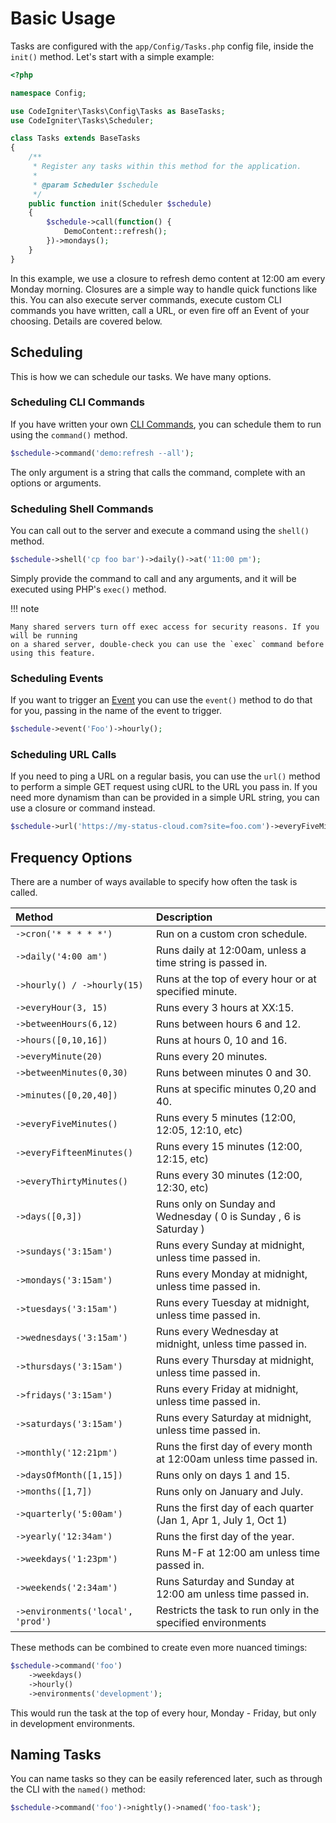 # Basic Usage

Tasks are configured with the `app/Config/Tasks.php` config file, inside the `init()` method.
Let's start with a simple example:

```php
<?php

namespace Config;

use CodeIgniter\Tasks\Config\Tasks as BaseTasks;
use CodeIgniter\Tasks\Scheduler;

class Tasks extends BaseTasks
{
    /**
     * Register any tasks within this method for the application.
     *
     * @param Scheduler $schedule
     */
    public function init(Scheduler $schedule)
    {
        $schedule->call(function() {
            DemoContent::refresh();
        })->mondays();
    }
}
```

In this example, we use a closure to refresh demo content at 12:00 am every Monday morning. Closures are
a simple way to handle quick functions like this. You can also execute server commands, execute custom
CLI commands you have written, call a URL, or even fire off an Event of your choosing. Details are covered
below.

## Scheduling

This is how we can schedule our tasks. We have many options.

### Scheduling CLI Commands

If you have written your own [CLI Commands](https://codeigniter.com/user_guide/cli/cli_commands.html), you
can schedule them to run using the `command()` method.

```php
$schedule->command('demo:refresh --all');
```

The only argument is a string that calls the command, complete with an options or arguments.

### Scheduling Shell Commands

You can call out to the server and execute a command using the `shell()` method.

```php
$schedule->shell('cp foo bar')->daily()->at('11:00 pm');
```

Simply provide the command to call and any arguments, and it will be executed using PHP's `exec()` method.

!!! note

    Many shared servers turn off exec access for security reasons. If you will be running
    on a shared server, double-check you can use the `exec` command before using this feature.

### Scheduling Events

If you want to trigger an [Event](https://codeigniter.com/user_guide/extending/events.html) you can
use the `event()` method to do that for you, passing in the name of the event to trigger.

```php
$schedule->event('Foo')->hourly();
```

### Scheduling URL Calls

If you need to ping a URL on a regular basis, you can use the `url()` method to perform a simple
GET request using cURL to the URL you pass in. If you need more dynamism than can be provided in
a simple URL string, you can use a closure or command instead.

```php
$schedule->url('https://my-status-cloud.com?site=foo.com')->everyFiveMinutes();
```

## Frequency Options

There are a number of ways available to specify how often the task is called.


| Method                            | Description                                                           |
|:----------------------------------|:----------------------------------------------------------------------|
| `->cron('* * * * *')`             | Run on a custom cron schedule.                                        |
| `->daily('4:00 am')`              | Runs daily at 12:00am, unless a time string is passed in.             |
| `->hourly() / ->hourly(15)`       | Runs at the top of every hour or at specified minute.                 |
| `->everyHour(3, 15)`              | Runs every 3 hours at XX:15.                                          |
| `->betweenHours(6,12)`            | Runs between hours 6 and 12.                                          |
| `->hours([0,10,16])`              | Runs at hours 0, 10 and 16.                                           |
| `->everyMinute(20)`               | Runs every 20 minutes.                                                |
| `->betweenMinutes(0,30)`          | Runs between minutes 0 and 30.                                        |
| `->minutes([0,20,40])`            | Runs at specific minutes 0,20 and 40.                                 |
| `->everyFiveMinutes()`            | Runs every 5 minutes (12:00, 12:05, 12:10, etc)                       |
| `->everyFifteenMinutes()`         | Runs every 15 minutes (12:00, 12:15, etc)                             |
| `->everyThirtyMinutes()`          | Runs every 30 minutes (12:00, 12:30, etc)                             |
| `->days([0,3])`                   | Runs only on Sunday and Wednesday  ( 0 is Sunday , 6 is Saturday )    |
| `->sundays('3:15am')`             | Runs every Sunday at midnight, unless time passed in.                 |
| `->mondays('3:15am')`             | Runs every Monday at midnight, unless time passed in.                 |
| `->tuesdays('3:15am')`            | Runs every Tuesday at midnight, unless time passed in.                |
| `->wednesdays('3:15am')`          | Runs every Wednesday at midnight, unless time passed in.              |
| `->thursdays('3:15am')`           | Runs every Thursday at midnight, unless time passed in.               |
| `->fridays('3:15am')`             | Runs every Friday at midnight, unless time passed in.                 |
| `->saturdays('3:15am')`           | Runs every Saturday at midnight, unless time passed in.               |
| `->monthly('12:21pm')`            | Runs the first day of every month at 12:00am unless time passed in.   |
| `->daysOfMonth([1,15])`           | Runs only on days 1 and 15.                                           |
| `->months([1,7])`                 | Runs only on January and July.                                        |
| `->quarterly('5:00am')`           | Runs the first day of each quarter (Jan 1, Apr 1, July 1, Oct 1)      |
| `->yearly('12:34am')`             | Runs the first day of the year.                                       |
| `->weekdays('1:23pm')`            | Runs M-F at 12:00 am unless time passed in.                           |
| `->weekends('2:34am')`            | Runs Saturday and Sunday at 12:00 am unless time passed in.           |
| `->environments('local', 'prod')` | Restricts the task to run only in the specified environments          |


These methods can be combined to create even more nuanced timings:

```php
$schedule->command('foo')
    ->weekdays()
    ->hourly()
    ->environments('development');
```

This would run the task at the top of every hour, Monday - Friday, but only in development environments.

## Naming Tasks

You can name tasks so they can be easily referenced later, such as through the CLI with the `named()` method:

```php
$schedule->command('foo')->nightly()->named('foo-task');
```
